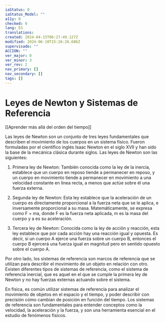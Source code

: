 ```yaml
---
iaStatus: 0
iaStatus_Model: ""
a11y: 0
checked: 0
lang: ES
translations: 
created: 2024-04-15T06:27:49.127Z
modified: 2024-06-10T15:26:26.686Z
supervisado: ""
ACCION: ""
ver_major: 0
ver_minor: 3
ver_rev: 2
nav_primary: []
nav_secondary: []
tags: []
---
```

# Leyes de Newton y Sistemas de Referencia

[[Aprender más allá del orden del tiempo]]

Las leyes de Newton son un conjunto de tres leyes fundamentales que describen el movimiento de los cuerpos en un sistema físico. Fueron formuladas por el científico inglés Isaac Newton en el siglo XVII y han sido la base de la mecánica clásica durante siglos. Las leyes de Newton son las siguientes:

1. Primera ley de Newton: También conocida como la ley de la inercia, establece que un cuerpo en reposo tiende a permanecer en reposo, y un cuerpo en movimiento tiende a permanecer en movimiento a una velocidad constante en línea recta, a menos que actúe sobre él una fuerza externa.

2. Segunda ley de Newton: Esta ley establece que la aceleración de un cuerpo es directamente proporcional a la fuerza neta que se le aplica, e inversamente proporcional a su masa. Matemáticamente, se expresa como F = ma, donde F es la fuerza neta aplicada, m es la masa del cuerpo y a es su aceleración.

3. Tercera ley de Newton: Conocida como la ley de acción y reacción, esta ley establece que por cada acción hay una reacción igual y opuesta. Es decir, si un cuerpo A ejerce una fuerza sobre un cuerpo B, entonces el cuerpo B ejercerá una fuerza igual en magnitud pero en sentido opuesto sobre el cuerpo A.

Por otro lado, los sistemas de referencia son marcos de referencia que se utilizan para describir el movimiento de un objeto en relación con otro. Existen diferentes tipos de sistemas de referencia, como el sistema de referencia inercial, que es aquel en el que se cumple la primera ley de Newton y no hay fuerzas externas actuando sobre el sistema.

En física, es común utilizar sistemas de referencia para analizar el movimiento de objetos en el espacio y el tiempo, y poder describir con precisión cómo cambian de posición en función del tiempo. Los sistemas de referencia son fundamentales para entender conceptos como la velocidad, la aceleración y la fuerza, y son una herramienta esencial en el estudio de fenómenos físicos.
